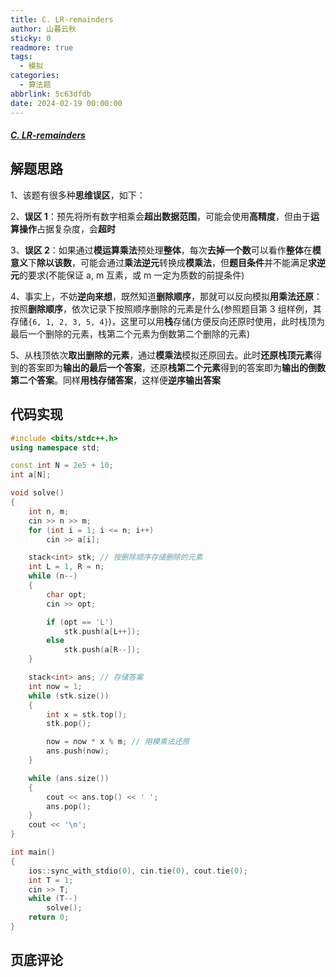 ```yaml
---
title: C. LR-remainders
author: 山暮云秋
sticky: 0
readmore: true
tags:
  - 模拟
categories:
  - 算法题
abbrlink: 5c63dfdb
date: 2024-02-19 00:00:00
---
```


##### [C. LR-remainders](https://codeforces.com/contest/1932/problem/C)

<!-- more -->

## 解题思路

1、该题有很多种**思维误区**，如下：  

2、**误区 1**：预先将所有数字相乘会**超出数据范围**，可能会使用**高精度**，但由于**运算操作**占据复杂度，会**超时**  

3、**误区 2**：如果通过**模运算乘法**预处理**整体**，每次**去掉一个数**可以看作**整体**在**模意义**下**除以该数**，可能会通过**乘法逆元**转换成**模乘法**，但**题目条件**并不能满足**求逆元**的要求(不能保证 a, m 互素，或 m 一定为质数的前提条件)  

4、事实上，不妨**逆向来想**，既然知道**删除顺序**，那就可以反向模拟**用乘法还原**：按照**删除顺序**，依次记录下按照顺序删除的元素是什么(参照题目第 3 组样例，其存储`{6, 1, 2, 3, 5, 4}`)，这里可以用**栈**存储(方便反向还原时使用，此时栈顶为最后一个删除的元素，栈第二个元素为倒数第二个删除的元素)  

5、从栈顶依次**取出删除的元素**，通过**模乘法**模拟还原回去。此时**还原栈顶元素**得到的答案即为**输出的最后一个答案**，还原**栈第二个元素**得到的答案即为**输出的倒数第二个答案**。同样**用栈存储答案**，这样便**逆序输出答案**

## 代码实现

```cpp
#include <bits/stdc++.h>
using namespace std;

const int N = 2e5 + 10;
int a[N];

void solve()
{
    int n, m;
    cin >> n >> m;
    for (int i = 1; i <= n; i++)
        cin >> a[i];

    stack<int> stk; // 按删除顺序存储删除的元素
    int L = 1, R = n;
    while (n--)
    {
        char opt;
        cin >> opt;

        if (opt == 'L')
            stk.push(a[L++]);
        else
            stk.push(a[R--]);
    }

    stack<int> ans; // 存储答案
    int now = 1;
    while (stk.size())
    {
        int x = stk.top();
        stk.pop();

        now = now * x % m; // 用模乘法还原
        ans.push(now);
    }

    while (ans.size())
    {
        cout << ans.top() << ' ';
        ans.pop();
    }
    cout << '\n';
}

int main()
{
    ios::sync_with_stdio(0), cin.tie(0), cout.tie(0);
    int T = 1;
    cin >> T;
    while (T--)
        solve();
    return 0;
}
```

## 页底评论
